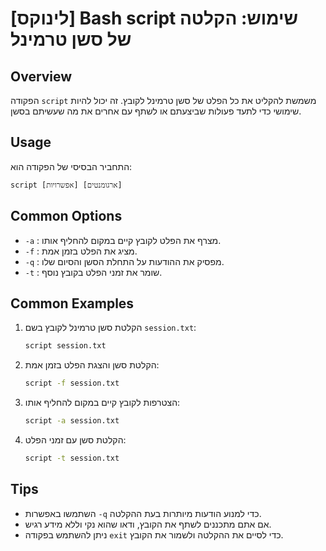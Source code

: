 # [לינוקס] Bash script שימוש: הקלטה של סשן טרמינל

## Overview
הפקודה `script` משמשת להקליט את כל הפלט של סשן טרמינל לקובץ. זה יכול להיות שימושי כדי לתעד פעולות שביצעתם או לשתף עם אחרים את מה שעשיתם בסשן.

## Usage
התחביר הבסיסי של הפקודה הוא:
```
script [אפשרויות] [ארגומנטים]
```

## Common Options
- `-a` : מצרף את הפלט לקובץ קיים במקום להחליף אותו.
- `-f` : מציג את הפלט בזמן אמת.
- `-q` : מפסיק את ההודעות על התחלת הסשן והסיום שלו.
- `-t` : שומר את זמני הפלט בקובץ נוסף.

## Common Examples
1. הקלטת סשן טרמינל לקובץ בשם `session.txt`:
   ```bash
   script session.txt
   ```

2. הקלטת סשן והצגת הפלט בזמן אמת:
   ```bash
   script -f session.txt
   ```

3. הצטרפות לקובץ קיים במקום להחליף אותו:
   ```bash
   script -a session.txt
   ```

4. הקלטת סשן עם זמני הפלט:
   ```bash
   script -t session.txt
   ```

## Tips
- השתמשו באפשרות `-q` כדי למנוע הודעות מיותרות בעת ההקלטה.
- אם אתם מתכננים לשתף את הקובץ, ודאו שהוא נקי וללא מידע רגיש.
- ניתן להשתמש בפקודה `exit` כדי לסיים את ההקלטה ולשמור את הקובץ.